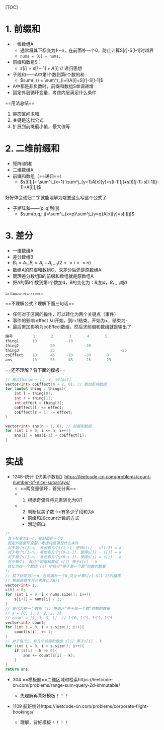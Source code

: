 [TOC]
# 1. 前缀和
- 一维数组A
  - 通常将其下标变为1～n，在前面补一个0，防止计算S[r]-S[l-1]时越界
  - `nums = [0] + nums;`
- 前缀和数组S：
  - $s[i] = s[i-1] + A[i]$ // 递归思想
- 子段和——A中第l个数到第r个数的和
  - $sum(l,r) = \sum^r_{i=l}A[i]=S[r]-S[l-1]$
- A中都是非负数时，前缀和数组S单调递增
- 固定外层循环变量，考虑内层满足什么条件

==用法总结==
1. 静态区间求和
2. 关键是迭代公式
3. 扩展到前缀最小值，最大值等

# 2. 二维前缀和
- 矩阵ij的和
- 二维数组A
- 前缀和数组（==递归==）
  - $s[i][j]= \sum^i_{x=1} \sum^j_{y=1}A[x][y]=s[i-1][j]+s[i][j-1]-s[i-1][j-1]+A[i][j]$

好好体会递归二字就能理解为啥要这么写这个公式了
- 子矩阵和——$(p,q)$到$(ij)$
  - $sum(p,q,i,j)=\sum^i_{x=p}\sum^j_{y=q}A[x][y]=s[i][j]$

# 3. 差分
- 一维数组A
- 差分数组B
- $B_1=A_1,B_i=A_i-A_{i-1}(2<=i<=n)$
- 数组A的前缀和数组C，求差分后还是原数组A
- 同理差分数组B的前缀和数组就是原数组A
- 把A的第l个数到第r个数加d，B的变化为：$B_l$加$d$，$B_{r+1}$减$d$

<img src="https://tva1.sinaimg.cn/large/008i3skNly1grqc1qj7tqj30eu08wt92.jpg" alt="a" style="zoom:50%;" />
<img src="https://tva1.sinaimg.cn/large/008i3skNly1grqc5d5pe1j30rs0a4aaj.jpg" alt="截屏2021-06-22 上午12.06.15" style="zoom:50%;" />

==不理解公式？理解下面三句话==
- 任何对于区间的操作，可以转化为两个关键点（事件）
- 事件的影响 effect 从l开始，到r+1结束。开始为+，结束为-
- 最后累加影响为coEffect数组，然后求前缀和数组就是输出了


```c++
编号         1       2       3       4       5      
thing1      10             -10
thing2              20             -20
thing3              25                             -25
coEffect    10      45     -10     -20       0
ans         10      55      45      25       25
```


==还不理解？背下面的模板==
```C++
// 输入things = [l, r, effect]
vector<int> coEffect(n + 2, 0); // 累加影响数组
for (auto& thing : things){
    int l = thing[0];
    int r = thing[1];
    int effect = thing[3];
    coEffect[l] += effect;
    coEffect[r + 1] -= effcet;
}

vector<int> ans(n + 1, 0); // 前缀和数组
for (int i = 0; i <= n; i++){
    ans[i] = ans[i-1] + coEffect[i];
}
```





# 实战
- 1248-统计【优美子数组】https://leetcode-cn.com/problems/count-number-of-nice-subarrays/
  - ==两变量循环，首先分离==
  - 1. 根据奇偶性将元素转化为0/1
  - 2. 判断优美子数->>有多少子段和为k
    - 前缀和加count计数的方式
    - 滑动窗口
```C++
/*
 其下标变为1～n，在前面补一个0
 固定外层循环变量，考虑内层满足什么条件
 对于每个r(1~n)，考虑有几个l(1~r)，使得s[r] - s[l-1] = k
 对于每个i(1~n)，考虑有几个j(0~i-1)，使得s[i] - s[j] = k
 对于每个i(1~n)，考虑有几个j(0~i-1)，使得s[j] = s[i] - k
 对于每个i，有几个前缀和数组 s[j] 等于s[i] - k
 转化为在一个数组 (s) 中统计“等于某一个数”的数的数量
*/
// 其下标变为1～n，在前面补一个0,防止计算S[r]-S[l-1]时越界
// 根据奇偶性将元素转化为0/1
vector<int> s;
s[0] = 0;
for (int i = 0; i < nums.size(); i++){
    s[i+1] = nums[i] / 2;
}
// 转化为在一个数组 (s) 中统计“等于某一个数”的数的数量
// s = [0, 1, 2, 2, 2, 3]
// count = [1, 1, 3, 1]  // 1个0，1个1，3个2，1个3
vector<int> count;
for (int i = 0; i < s.size(); i++){
    count[s[i]] += 1;
}
// 对于每个i，有几个前缀和数组 s[j] 等于s[i] - k
for (int i = 0; i < s.size(); i++){
    if (s[i] - k >= 0){
        ans += count[s[i] - k];
    }
}
return ans;
```
- 304 ==模板题==二维区域和检索https://leetcode-cn.com/problems/range-sum-query-2d-immutable/
  - 先理解再背好模板！！！




- 1109 航班统计https://leetcode-cn.com/problems/corporate-flight-bookings/
  - 理解，背好模板！！！！



